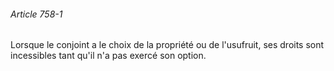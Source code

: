 ###### Article 758-1

Lorsque le conjoint a le choix de la propriété ou de l'usufruit, ses droits sont incessibles tant qu'il n'a pas exercé son option.

